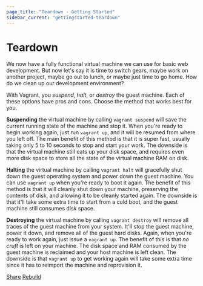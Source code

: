 ```yaml
---
page_title: "Teardown - Getting Started"
sidebar_current: "gettingstarted-teardown"
---
```


# Teardown

We now have a fully functional virtual machine we can use for basic
web development. But now let's say it is time to switch gears, maybe work
on another project, maybe go out to lunch, or maybe just time to go home.
How do we clean up our development environment?

With Vagrant, you _suspend_, _halt_, or _destroy_ the guest machine.
Each of these options have pros and cons. Choose the method that works
best for you.

**Suspending** the virtual machine by calling `vagrant suspend` will
save the current running state of the machine and stop it. When you're
ready to begin working again, just run `vagrant up`, and it will be
resumed from where you left off. The main benefit of this method is that it
is super fast, usually taking only 5 to 10 seconds to stop and start your
work. The downside is that the virtual machine still eats up your disk space,
and requires even more disk space to store all the state of the virtual
machine RAM on disk.

**Halting** the virtual machine by calling `vagrant halt` will gracefully
shut down the guest operating system and power down the guest machine.
You can use `vagrant up` when you're ready to boot it again. The benefit of
this method is that it will cleanly shut down your machine, preserving the
contents of disk, and allowing it to be cleanly started again. The downside is
that it'll take some extra time to start from a cold boot, and the guest machine
still consumes disk space.

**Destroying** the virtual machine by calling `vagrant destroy` will remove
all traces of the guest machine from your system. It'll stop the guest machine,
power it down, and remove all of the guest hard disks. Again, when you're ready to
work again, just issue a `vagrant up`. The benefit of this is that _no cruft_
is left on your machine. The disk space and RAM consumed by the guest machine
is reclaimed and your host machine is left clean. The downside is that
`vagrant up` to get working again will take some extra time since it
has to reimport the machine and reprovision it.

<a href="/v2/getting-started/share.html" class="button inline-button prev-button">Share</a>
<a href="/v2/getting-started/rebuild.html" class="button inline-button next-button">Rebuild</a>

